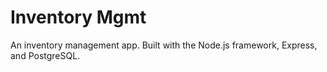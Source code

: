 # Inventory Mgmt

An inventory management app. Built with the Node.js framework, Express, and PostgreSQL.
